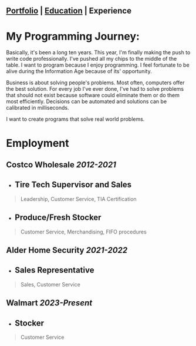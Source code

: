 ## [Portfolio](https://skovranek.github.io/) | [Education](https://skovranek.github.io//education.html) | Experience

# My Programming Journey:
Basically, it's been a long ten years. This year, I'm finally making the push to write code professionally. I've pushed all my chips to the middle of the table. I want to program because I enjoy programming. I feel fortunate to be alive during the Information Age because of its' opportunity.

Business is about solving people's problems. Most often, computers offer the best solution. For every job I've ever done, I've had to solve problems that should not exist because software could eliminate them or do them most efficiently. Decisions can be automated and solutions can be calibrated in milliseconds. 

I want to create programs that solve real world problems. 

# Employment
## Costco Wholesale _2012-2021_
- ## Tire Tech Supervisor and Sales
> Leadership, Customer Service, TIA Certification
- ## Produce/Fresh Stocker
> Customer Service, Merchandising, FIFO procedures

## Alder Home Security _2021-2022_
- ## Sales Representative
> Sales, Customer Service

## Walmart _2023-Present_
- ## Stocker
> Customer Service
